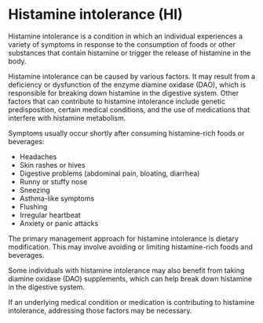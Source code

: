 [//]: # (source: ?)
[//]: # (abbr: HI)
[//]: # (tags: condition)

# Histamine intolerance (HI)

Histamine intolerance is a condition in which an individual experiences a variety of symptoms in response to the consumption of foods or other substances that contain histamine or trigger the release of histamine in the body.

Histamine intolerance can be caused by various factors. It may result from a deficiency or dysfunction of the enzyme diamine oxidase (DAO), which is responsible for breaking down histamine in the digestive system. Other factors that can contribute to histamine intolerance include genetic predisposition, certain medical conditions, and the use of medications that interfere with histamine metabolism.

Symptoms usually occur shortly after consuming histamine-rich foods or beverages:

* Headaches
* Skin rashes or hives
* Digestive problems (abdominal pain, bloating, diarrhea)
* Runny or stuffy nose
* Sneezing
* Asthma-like symptoms
* Flushing
* Irregular heartbeat
* Anxiety or panic attacks

The primary management approach for histamine intolerance is dietary modification. This may involve avoiding or limiting histamine-rich foods and beverages.

Some individuals with histamine intolerance may also benefit from taking diamine oxidase (DAO) supplements, which can help break down histamine in the digestive system.

If an underlying medical condition or medication is contributing to histamine intolerance, addressing those factors may be necessary.
